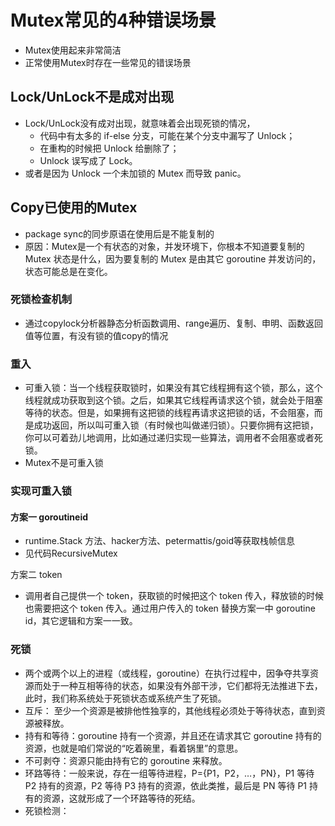 # Mutex常见的4种错误场景

- Mutex使用起来非常简洁
- 正常使用Mutex时存在一些常见的错误场景

## Lock/UnLock不是成对出现

- Lock/UnLock没有成对出现，就意味着会出现死锁的情况，
  - 代码中有太多的 if-else 分支，可能在某个分支中漏写了 Unlock；
  - 在重构的时候把 Unlock 给删除了；
  - Unlock 误写成了 Lock。
- 或者是因为 Unlock 一个未加锁的 Mutex 而导致 panic。

## Copy已使用的Mutex

- package sync的同步原语在使用后是不能复制的
- 原因：Mutex是一个有状态的对象，并发环境下，你根本不知道要复制的 Mutex 状态是什么，因为要复制的 Mutex 是由其它 goroutine 并发访问的，状态可能总是在变化。

### 死锁检查机制

- 通过copylock分析器静态分析函数调用、range遍历、复制、申明、函数返回值等位置，有没有锁的值copy的情况

### 重入

- 可重入锁：当一个线程获取锁时，如果没有其它线程拥有这个锁，那么，这个线程就成功获取到这个锁。之后，如果其它线程再请求这个锁，就会处于阻塞等待的状态。但是，如果拥有这把锁的线程再请求这把锁的话，不会阻塞，而是成功返回，所以叫可重入锁（有时候也叫做递归锁）。只要你拥有这把锁，你可以可着劲儿地调用，比如通过递归实现一些算法，调用者不会阻塞或者死锁。
- Mutex不是可重入锁

### 实现可重入锁

#### 方案一 goroutineid

- runtime.Stack 方法、hacker方法、petermattis/goid等获取栈帧信息
- 见代码RecursiveMutex

方案二 token

- 调用者自己提供一个 token，获取锁的时候把这个 token 传入，释放锁的时候也需要把这个 token 传入。通过用户传入的 token 替换方案一中 goroutine id，其它逻辑和方案一一致。

### 死锁

- 两个或两个以上的进程（或线程，goroutine）在执行过程中，因争夺共享资源而处于一种互相等待的状态，如果没有外部干涉，它们都将无法推进下去，此时，我们称系统处于死锁状态或系统产生了死锁。
- 互斥： 至少一个资源是被排他性独享的，其他线程必须处于等待状态，直到资源被释放。
- 持有和等待：goroutine 持有一个资源，并且还在请求其它 goroutine 持有的资源，也就是咱们常说的“吃着碗里，看着锅里”的意思。
- 不可剥夺：资源只能由持有它的 goroutine 来释放。
- 环路等待：一般来说，存在一组等待进程，P={P1，P2，…，PN}，P1 等待 P2 持有的资源，P2 等待 P3 持有的资源，依此类推，最后是 PN 等待 P1 持有的资源，这就形成了一个环路等待的死结。
- 死锁检测：
